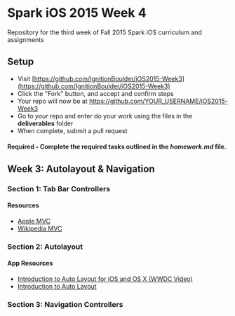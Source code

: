 # Spark iOS 2015 Week 4
Repository for the third week of Fall 2015 Spark iOS curriculum and assignments

## Setup
- Visit [https://github.com/IgnitionBoulder/iOS2015-Week3](https://github.com/IgnitionBoulder/iOS2015-Week3)
- Click the "Fork" button, and accept and confirm steps
- Your repo will now be at https://github.com/YOUR_USERNAME/iOS2015-Week3
- Go to *your* repo and enter do your work using the files in the **deliverables** folder
- When complete, submit a pull request

#### Required - Complete the required tasks outlined in the _homework.md_ file.

## Week 3: Autolayout & Navigation

### Section 1: Tab Bar Controllers

#### Resources
- [Apple MVC](https://developer.apple.com/library/ios/documentation/General/Conceptual/DevPedia-CocoaCore/MVC.html#//apple_ref/doc/uid/TP40008195-CH32-SW1)
- [Wikipedia MVC](https://en.wikipedia.org/wiki/Model%E2%80%93view%E2%80%93controller)

### Section 2: Autolayout

#### App Resources
- [Introduction to Auto Layout for iOS and OS X (WWDC Video)](https://developer.apple.com/videos/play/wwdc2012-202/)
- [Introduction to Auto Layout](http://www.appcoda.com/introduction-auto-layout/)

### Section 3: Navigation Controllers

